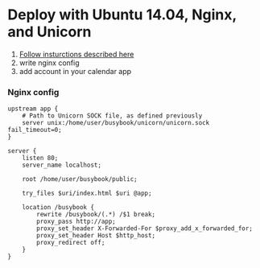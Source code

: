 # Deploy with Ubuntu 14.04, Nginx, and Unicorn

1. [Follow insturctions described here](https://www.digitalocean.com/community/tutorials/how-to-deploy-a-rails-app-with-unicorn-and-nginx-on-ubuntu-14-04)
2. write nginx config
3. add account in your calendar app

### Nginx config
```
upstream app {
    # Path to Unicorn SOCK file, as defined previously
    server unix:/home/user/busybook/unicorn/unicorn.sock fail_timeout=0;
}

server {
    listen 80;
    server_name localhost;

    root /home/user/busybook/public;

    try_files $uri/index.html $uri @app;

    location /busybook {
        rewrite /busybook/(.*) /$1 break;
        proxy_pass http://app;
        proxy_set_header X-Forwarded-For $proxy_add_x_forwarded_for;
        proxy_set_header Host $http_host;
        proxy_redirect off;
    }
}
```
